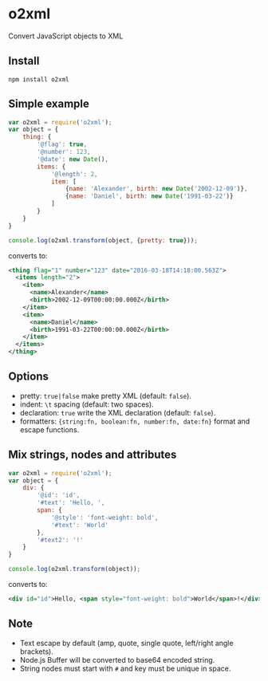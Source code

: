 # o2xml
Convert JavaScript objects to XML

## Install

`npm install o2xml`

## Simple example

```js
var o2xml = require('o2xml');
var object = {
    thing: {
        '@flag': true,
        '@number': 123,
        '@date': new Date(),
        items: {
            '@length': 2,
            item: [
                {name: 'Alexander', birth: new Date('2002-12-09')},
                {name: 'Daniel', birth: new Date('1991-03-22')}
            ]
        }
    }
}

console.log(o2xml.transform(object, {pretty: true}));
```

converts to:

```xml
<thing flag="1" number="123" date="2016-03-18T14:18:00.563Z">
  <items length="2">
    <item>
      <name>Alexander</name>
      <birth>2002-12-09T00:00:00.000Z</birth>
    </item>
    <item>
      <name>Daniel</name>
      <birth>1991-03-22T00:00:00.000Z</birth>
    </item>
  </items>
</thing>
```

## Options

 - pretty: `true|false` make pretty XML (default: `false`).
 - indent: `\t` spacing (default: two spaces).
 - declaration: `true` write the XML declaration (default: `false`).
 - formatters: `{string:fn, boolean:fn, number:fn, date:fn}` format and escape functions.

## Mix strings, nodes and attributes

```js
var o2xml = require('o2xml');
var object = {
    div: {
        '@id': 'id',
        '#text': 'Hello, ',
        span: {
            '@style': 'font-weight: bold',
            '#text': 'World'
        },
        '#text2': '!'
    }
}

console.log(o2xml.transform(object));
```

converts to:

```xml
<div id="id">Hello, <span style="font-weight: bold">World</span>!</div>
```

## Note

 - Text escape by default (amp, quote, single quote, left/right angle brackets).
 - Node.js Buffer will be converted to base64 encoded string.
 - String nodes must start with `#` and key must be unique in space.